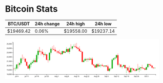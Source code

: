 # Bitcoin Stats

BTC/USDT|24h change|24h high|24h low|
|---|---|---|---|
|$19469.42|0.06%|$19558.00|$19237.14|

<img src="./chart.svg">

